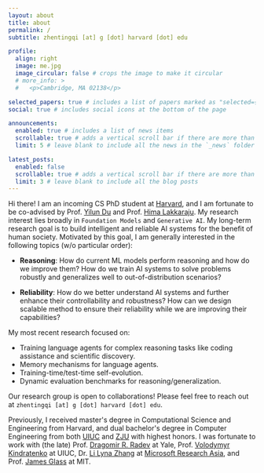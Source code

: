```yaml
---
layout: about
title: about
permalink: /
subtitle: zhentingqi [at] g [dot] harvard [dot] edu

profile:
  align: right
  image: me.jpg
  image_circular: false # crops the image to make it circular
  # more_info: >
  #   <p>Cambridge, MA 02138</p>

selected_papers: true # includes a list of papers marked as "selected={true}"
social: true # includes social icons at the bottom of the page

announcements:
  enabled: true # includes a list of news items
  scrollable: true # adds a vertical scroll bar if there are more than 3 news items
  limit: 5 # leave blank to include all the news in the `_news` folder

latest_posts:
  enabled: false
  scrollable: true # adds a vertical scroll bar if there are more than 3 new posts items
  limit: 3 # leave blank to include all the blog posts
---
```


Hi there! I am an incoming CS PhD student at [Harvard](https://www.harvard.edu/), and I am fortunate to be co-advised by Prof. [Yilun Du](https://yilundu.github.io/) and Prof. [Hima Lakkaraju](https://himalakkaraju.github.io/). My research interest lies broadly in `Foundation Models` and `Generative AI`. My long-term research goal is to build intelligent and reliable AI systems for the benefit of human society. Motivated by this goal, I am generally interested in the following topics (w/o particular order):

- **Reasoning**: How do current ML models perform reasoning and how do we improve them? How do we train AI systems to solve problems robustly and generalizes well to out-of-distribution scenarios?

- **Reliability**: How do we better understand AI systems and further enhance their controllability and robustness? How can we design scalable method to ensure their reliability while we are improving their capabilities?

My most recent research focused on:
- Training language agents for complex reasoning tasks like coding assistance and scientific discovery.
- Memory mechanisms for language agents.
- Training-time/test-time self-evolution.
- Dynamic evaluation benchmarks for reasoning/generalization.

Our research group is open to collaborations! Please feel free to reach out at `zhentingqi [at] g [dot] harvard [dot] edu`.

Previously, I received master's degree in Computational Science and Engineering from Harvard, and dual bachelor's degree in Computer Engineering from both [UIUC](https://illinois.edu/) and [ZJU](https://www.zju.edu.cn/english/) with highest honors. I was fortunate to work with (the late) Prof. [Dragomir R. Radev](http://www.cs.yale.edu/homes/radev/) at Yale, Prof. [Volodymyr Kindratenko](https://ece.illinois.edu/about/directory/faculty/kindrtnk) at UIUC, Dr. [Li Lyna Zhang](https://www.microsoft.com/en-us/research/people/lzhani/) at [Microsoft Research Asia](https://www.microsoft.com/en-us/research/lab/microsoft-research-asia/), and Prof. [James Glass](https://sls.csail.mit.edu/people/glass.shtml) at MIT.
